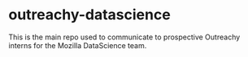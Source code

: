 # outreachy-datascience
This is the main repo used to communicate to prospective Outreachy interns for the Mozilla DataScience team.
